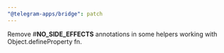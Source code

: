 ```yaml
---
"@telegram-apps/bridge": patch
---
```


Remove #**NO_SIDE_EFFECTS** annotations in some helpers working with Object.defineProperty fn.

